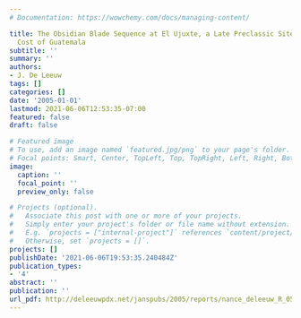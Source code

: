 ```yaml
---
# Documentation: https://wowchemy.com/docs/managing-content/

title: The Obsidian Blade Sequence at El Ujuxte, a Late Preclassic Site on the South
  Cost of Guatemala
subtitle: ''
summary: ''
authors:
- J. De Leeuw
tags: []
categories: []
date: '2005-01-01'
lastmod: 2021-06-06T12:53:35-07:00
featured: false
draft: false

# Featured image
# To use, add an image named `featured.jpg/png` to your page's folder.
# Focal points: Smart, Center, TopLeft, Top, TopRight, Left, Right, BottomLeft, Bottom, BottomRight.
image:
  caption: ''
  focal_point: ''
  preview_only: false

# Projects (optional).
#   Associate this post with one or more of your projects.
#   Simply enter your project's folder or file name without extension.
#   E.g. `projects = ["internal-project"]` references `content/project/deep-learning/index.md`.
#   Otherwise, set `projects = []`.
projects: []
publishDate: '2021-06-06T19:53:35.240484Z'
publication_types:
- '4'
abstract: ''
publication: ''
url_pdf: http://deleeuwpdx.net/janspubs/2005/reports/nance_deleeuw_R_05.pdf
---
```

